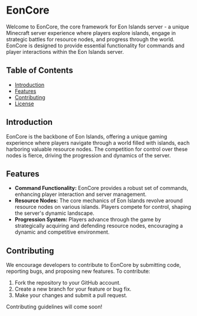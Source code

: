 # EonCore

Welcome to EonCore, the core framework for Eon Islands server - a unique Minecraft server experience where players explore islands, engage in strategic battles for resource nodes, and progress through the world. EonCore is designed to provide essential functionality for commands and player interactions within the Eon Islands server.

## Table of Contents
- [Introduction](#introduction)
- [Features](#features)
- [Contributing](#contributing)
- [License](#license)

## Introduction

EonCore is the backbone of Eon Islands, offering a unique gaming experience where players navigate through a world filled with islands, each harboring valuable resource nodes. The competition for control over these nodes is fierce, driving the progression and dynamics of the server.

## Features

- **Command Functionality:** EonCore provides a robust set of commands, enhancing player interaction and server management.
- **Resource Nodes:** The core mechanics of Eon Islands revolve around resource nodes on various islands. Players compete for control, shaping the server's dynamic landscape.
- **Progression System:** Players advance through the game by strategically acquiring and defending resource nodes, encouraging a dynamic and competitive environment.

## Contributing

We encourage developers to contribute to EonCore by submitting code, reporting bugs, and proposing new features. To contribute:

1. Fork the repository to your GitHub account.
2. Create a new branch for your feature or bug fix.
3. Make your changes and submit a pull request.

Contributing guidelines will come soon!
